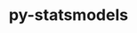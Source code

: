 ---
title: "py-statsmodels"
layout: cache
categories: [package, develop-2024-03-10]
meta: {"versions": ["0.14.0"], "compilers": ["gcc@=11.4.0", "gcc@=9.4.0", "oneapi@=2024.0.0"], "oss": ["ubuntu20.04", "ubuntu22.04"], "platforms": ["linux"], "targets": ["neoverse_v1", "neoverse_v2", "ppc64le", "x86_64_v3"], "stacks": ["e4s", "e4s-neoverse-v2", "e4s-neoverse_v1", "e4s-oneapi", "e4s-power", "root"], "num_specs": 5, "num_specs_by_stack": {"e4s-power": 1, "root": 5, "e4s-neoverse_v1": 1, "e4s-neoverse-v2": 1, "e4s": 1, "e4s-oneapi": 1}}
spec_details: [{"hash": "zn7rxrx5plgqlbh5hu3wktg4sdsywl4u", "compiler": "gcc@=9.4.0", "versions": ["0.14.0"], "os": "ubuntu20.04", "platform": "linux", "target": "ppc64le", "variants": ["build_system=python_pip"], "stacks": ["e4s-power", "root"], "size": "-", "tarball": "https://binaries.spack.io/releases/develop-2024-03-10/build_cache/linux-ubuntu20.04-ppc64le/gcc-9.4.0/py-statsmodels-0.14.0/linux-ubuntu20.04-ppc64le-gcc-9.4.0-py-statsmodels-0.14.0-zn7rxrx5plgqlbh5hu3wktg4sdsywl4u.spack"}, {"hash": "lrru7ozecxcwxqwbcbrh3yktdlmh4nod", "compiler": "gcc@=11.4.0", "versions": ["0.14.0"], "os": "ubuntu22.04", "platform": "linux", "target": "neoverse_v1", "variants": ["build_system=python_pip"], "stacks": ["root", "e4s-neoverse_v1"], "size": "-", "tarball": "https://binaries.spack.io/releases/develop-2024-03-10/build_cache/linux-ubuntu22.04-neoverse_v1/gcc-11.4.0/py-statsmodels-0.14.0/linux-ubuntu22.04-neoverse_v1-gcc-11.4.0-py-statsmodels-0.14.0-lrru7ozecxcwxqwbcbrh3yktdlmh4nod.spack"}, {"hash": "mddlxwoejik6y7fl34e4x7oi34m2nqwo", "compiler": "gcc@=11.4.0", "versions": ["0.14.0"], "os": "ubuntu22.04", "platform": "linux", "target": "neoverse_v2", "variants": ["build_system=python_pip"], "stacks": ["e4s-neoverse-v2", "root"], "size": "-", "tarball": "https://binaries.spack.io/releases/develop-2024-03-10/build_cache/linux-ubuntu22.04-neoverse_v2/gcc-11.4.0/py-statsmodels-0.14.0/linux-ubuntu22.04-neoverse_v2-gcc-11.4.0-py-statsmodels-0.14.0-mddlxwoejik6y7fl34e4x7oi34m2nqwo.spack"}, {"hash": "yjdtp75ek4ytduxlj4edcrlpxrbl5x7v", "compiler": "gcc@=11.4.0", "versions": ["0.14.0"], "os": "ubuntu22.04", "platform": "linux", "target": "x86_64_v3", "variants": ["build_system=python_pip"], "stacks": ["root", "e4s"], "size": "-", "tarball": "https://binaries.spack.io/releases/develop-2024-03-10/build_cache/linux-ubuntu22.04-x86_64_v3/gcc-11.4.0/py-statsmodels-0.14.0/linux-ubuntu22.04-x86_64_v3-gcc-11.4.0-py-statsmodels-0.14.0-yjdtp75ek4ytduxlj4edcrlpxrbl5x7v.spack"}, {"hash": "p7uasr2huxeceoknyqgvamwdrbzd3ffa", "compiler": "oneapi@=2024.0.0", "versions": ["0.14.0"], "os": "ubuntu22.04", "platform": "linux", "target": "x86_64_v3", "variants": ["build_system=python_pip"], "stacks": ["root", "e4s-oneapi"], "size": "-", "tarball": "https://binaries.spack.io/releases/develop-2024-03-10/build_cache/linux-ubuntu22.04-x86_64_v3/oneapi-2024.0.0/py-statsmodels-0.14.0/linux-ubuntu22.04-x86_64_v3-oneapi-2024.0.0-py-statsmodels-0.14.0-p7uasr2huxeceoknyqgvamwdrbzd3ffa.spack"}]
---